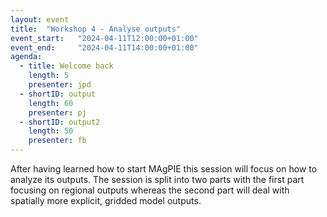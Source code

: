 ```yaml
---
layout: event
title:  "Workshop 4 - Analyse outputs"
event_start:   "2024-04-11T12:00:00+01:00"
event_end:     "2024-04-11T14:00:00+01:00"
agenda:
  - title: Welcome back
    length: 5
    presenter: jpd
  - shortID: output
    length: 60
    presenter: pj
  - shortID: output2
    length: 50
    presenter: fb
---
```


After having learned how to start MAgPIE this session will focus on how to analyze its outputs. The session is split into two parts with the first part focusing on regional outputs whereas the second part will deal with spatially more explicit, gridded model outputs.
